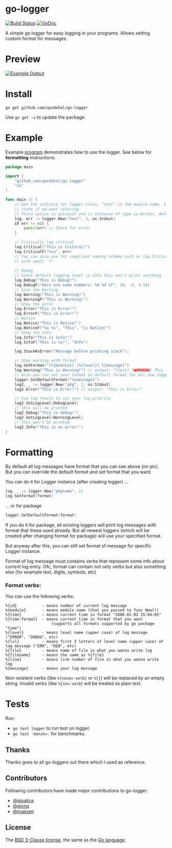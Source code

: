 
# go-logger

[![Build Status](https://travis-ci.org/apsdehal/go-logger.svg?branch=master)](https://travis-ci.org/apsdehal/go-logger)
[![GoDoc](https://godoc.org/github.com/apsdehal/go-logger?status.svg)](http://godoc.org/github.com/apsdehal/go-logger)

A simple go logger for easy logging in your programs. Allows setting custom format for messages.

# Preview

[![Example Output](examples/example.png)](examples/example.go)


# Install

`go get github.com/apsdehal/go-logger`

Use `go get -u` to update the package.

# Example

Example [program](examples/example.go) demonstrates how to use the logger. See below for __formatting__ instructions.


```go
package main

import (
	"github.com/apsdehal/go-logger"
	"os"
)

func main () {
	// Get the instance for logger class, "test" is the module name, 1 is used to
	// state if we want coloring
	// Third option is optional and is instance of type io.Writer, defaults to os.Stderr
	log, err := logger.New("test", 1, os.Stdout)
	if err != nil {
		panic(err) // Check for error
	}

	// Critically log critical
	log.Critical("This is Critical!")
	log.CriticalF("%+v", err)
	// You can also use fmt compliant naming scheme such as log.Criticalf, log.Panicf etc
	// with small 'f'
	
	// Debug
	// Since default logging level is Info this won't print anything
	log.Debug("This is Debug!")
	log.DebugF("Here are some numbers: %d %d %f", 10, -3, 3.14)
	// Give the Warning
	log.Warning("This is Warning!")
	log.WarningF("This is Warning!")
	// Show the error
	log.Error("This is Error!")
	log.ErrorF("This is Error!")
	// Notice
	log.Notice("This is Notice!")
	log.NoticeF("%s %s", "This", "is Notice!")
	// Show the info
	log.Info("This is Info!")
	log.InfoF("This is %s!", "Info")

	log.StackAsError("Message before printing stack");

	// Show warning with format
	log.SetFormat("[%{module}] [%{level}] %{message}")
	log.Warning("This is Warning!") // output: "[test] [WARNING] This is Warning!"
	// Also you can set your format as default format for all new loggers
	logger.SetDefaultFormat("%{message}")
	log2, _ := logger.New("pkg", 1, os.Stdout)
	log2.Error("This is Error!") // output: "This is Error!"

	// Use log levels to set your log priority
	log2.SetLogLevel(DebugLevel)
	// This will be printed
	log2.Debug("This is debug!")
	log2.SetLogLevel(WarningLevel)
	// This won't be printed
	log2.Info("This is an error!")
}
```


# Formatting

By default all log messages have format that you can see above (on pic).
But you can override the default format and set format that you want.

You can do it for Logger instance (after creating logger) ...
```go
log, _ := logger.New("pkgname", 1)
log.SetFormat(format)
```
... or for package
```go
logger.SetDefaultFormat(format)
```
If you do it for package, all existing loggers will print log messages with format that these used already.
But all newest loggers (which will be created after changing format for package) will use your specified format.

But anyway after this, you can still set format of message for specific Logger instance.

Format of log message must contains verbs that represent some info about current log entry.
Ofc, format can contain not only verbs but also something else (for example text, digits, symbols, etc)

### Format verbs:
You can use the following verbs:
```
%{id}           - means number of current log message
%{module}       - means module name (that you passed to func New())
%{time}			- means current time in format "2006-01-02 15:04:05"
%{time:format}	- means current time in format that you want
					(supports all formats supported by go package "time")
%{level}		- means level name (upper case) of log message ("ERROR", "DEBUG", etc)
%{lvl}			- means first 3 letters of level name (upper case) of log message ("ERR", "DEB", etc)
%{file} 		- means name of file in what you wanna write log
%{filename}		- means the same as %{file}
%{line}			- means line number of file in what you wanna write log
%{message}		- means your log message
```
Non-existent verbs (like ```%{nonex-verb}``` or ```%{}```) will be replaced by an empty string.
Invalid verbs (like ```%{inv-verb```) will be treated as plain text.

# Tests

Run:
- `go test logger` to run test on logger.
- `go test -bench=.` for benchmarks.

## Thanks

Thanks goes to all go-loggers out there which I used as reference.

## Contributors

Following contributors have made major contributions to go-logger:

- [@qioalice](https://github.com/qioalice)
- [@gjvnq](https://github.com/gjvnq)
- [@maezen](https://github.com/maezen)

## License

The [BSD 3-Clause license](http://opensource.org/licenses/BSD-3-Clause), the same as the [Go language](http://golang.org/LICENSE).
